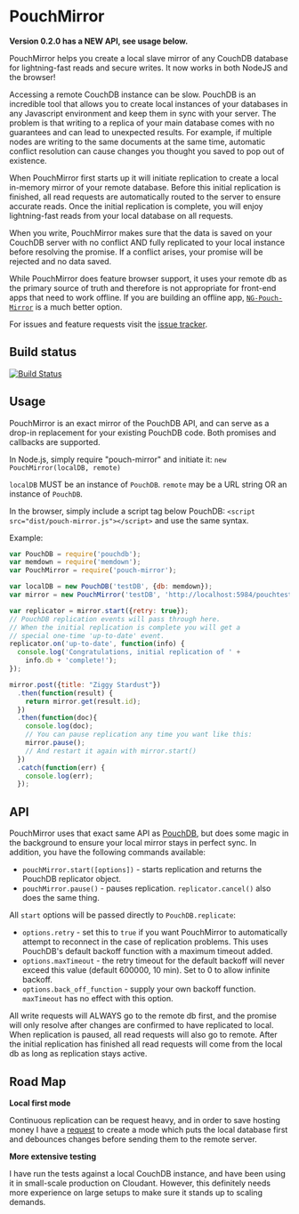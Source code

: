 PouchMirror
===

**Version 0.2.0 has a NEW API, see usage below.**

PouchMirror helps you create a local slave mirror of any CouchDB database for lightning-fast reads and secure writes. It now works in both NodeJS and the browser!

Accessing a remote CouchDB instance can be slow. PouchDB is an incredible tool that allows you to create local 
instances of your databases in any Javascript environment and keep them in sync with your server. The problem is that 
writing to a replica of your main database comes with no guarantees and can lead to unexpected results. For example, 
if multiple nodes are writing to the same documents at the same time, automatic conflict resolution can cause changes 
you thought you saved to pop out of existence.

When PouchMirror first starts up it will initiate replication to create a local in-memory mirror of your remote 
database. Before this initial replication is finished, all read requests are automatically routed to the server to 
ensure accurate reads. Once the initial replication is complete, you will enjoy lightning-fast reads from your local 
database on all requests.

When you write, PouchMirror makes sure that the data is saved on your CouchDB server with no conflict AND fully 
replicated to your local instance before resolving the promise. If a conflict arises, your promise will be rejected and 
no data saved.

While PouchMirror does feature browser support, it uses your remote db as the primary source of truth and therefore is not appropriate for front-end apps that need to work offline. If you are building an offline app, [`NG-Pouch-Mirror`](https://github.com/colinskow/ng-pouch-mirror) is a much better option.

For issues and feature requests visit the [issue tracker](https://github.com/colinskow/pouch-mirror/issues).

Build status
---
[![Build Status](https://travis-ci.org/colinskow/pouch-mirror.png?branch=master)](https://travis-ci.org/colinskow/pouch-mirror)

Usage
---
PouchMirror is an exact mirror of the PouchDB API, and can serve as a drop-in replacement for your existing PouchDB 
code. Both promises and callbacks are supported.

In Node.js, simply require "pouch-mirror" and initiate it:
`new PouchMirror(localDB, remote)`

`localDB` MUST be an instance of `PouchDB`. `remote` may be a URL string OR an instance of `PouchDB`.

In the browser, simply include a script tag below PouchDB:
`<script src="dist/pouch-mirror.js"></script>` and use the same syntax.

Example:
```Javascript
var PouchDB = require('pouchdb');
var memdown = require('memdown');
var PouchMirror = require('pouch-mirror');

var localDB = new PouchDB('testDB', {db: memdown});
var mirror = new PouchMirror('testDB', 'http://localhost:5984/pouchtest');

var replicator = mirror.start({retry: true});
// PouchDB replication events will pass through here.
// When the initial replication is complete you will get a
// special one-time 'up-to-date' event.
replicator.on('up-to-date', function(info) {
  console.log('Congratulations, initial replication of ' +
    info.db + 'complete!');
});

mirror.post({title: "Ziggy Stardust"})
  .then(function(result) {
    return mirror.get(result.id);
  })
  .then(function(doc){
    console.log(doc);
    // You can pause replication any time you want like this:
    mirror.pause();
    // And restart it again with mirror.start()
  })
  .catch(function(err) {
    console.log(err);
  });
```

API
---
PouchMirror uses that exact same API as [PouchDB](http://pouchdb.com/api.html), but does some magic in the background 
to ensure your local mirror stays in perfect sync. In addition, you have the following commands available:

* `pouchMirror.start([options])` - starts replication and returns the PouchDB replicator object.
* `pouchMirror.pause()` - pauses replication. `replicator.cancel()` also does the same thing.

All `start` options will be passed directly to `PouchDB.replicate`:
* `options.retry` - set this to `true` if you want PouchMirror to automatically attempt to reconnect in the case of replication problems. This uses PouchDB's default backoff function with a maximum timeout added.
* `options.maxTimeout` - the retry timeout for the default backoff will never exceed this value (default 600000, 10 min). Set to 0 to allow infinite backoff.
* `options.back_off_function` - supply your own backoff function. `maxTimeout` has no effect with this option.

All write requests will ALWAYS go to the remote db first, and the promise will only resolve after changes are confirmed to have replicated to local. When replication is paused, all read requests will also go to remote. After the initial replication has finished all read requests will come from the local db as long as replication stays active.

Road Map
---

**Local first mode**

Continuous replication can be request heavy, and in order to save hosting money I have a [request](https://github.com/colinskow/pouch-mirror/issues/5) to create a mode which puts the local database first and debounces changes before sending them to the remote server.

**More extensive testing**

I have run the tests against a local CouchDB instance, and have been using it in small-scale production on Cloudant. However, this definitely needs more experience on large setups to make sure it stands up to scaling demands.